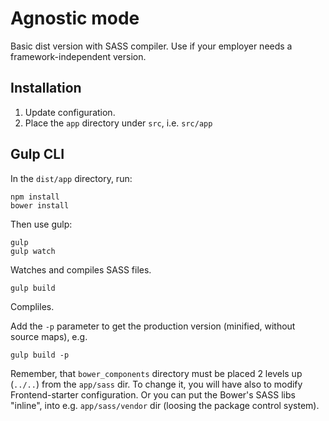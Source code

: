 # Agnostic mode

Basic dist version with SASS compiler. Use if your employer needs a framework-independent version.


## Installation

1. Update configuration.
2. Place the `app` directory under `src`, i.e. `src/app`


## Gulp CLI

In the `dist/app` directory, run:

```
npm install
bower install
```

Then use gulp:

```
gulp
gulp watch
```

Watches and compiles SASS files.

```
gulp build
```

Compliles.

Add the `-p` parameter to get the production version (minified, without source maps), e.g.

```
gulp build -p
```

Remember, that `bower_components` directory must be placed 2 levels up (`../..`) from the `app/sass` dir. To change it, you will have also to modify Frontend-starter configuration. Or you can put the Bower's SASS libs "inline", into e.g. `app/sass/vendor` dir (loosing the package control system).